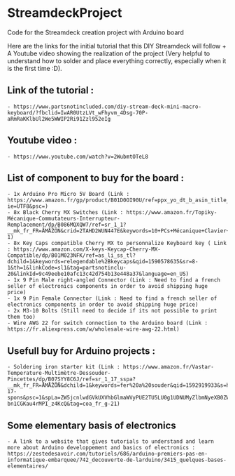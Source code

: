 # StreamdeckProject
Code for the Streamdeck creation project with Arduino board

Here are the links for the initial tutorial that this DIY Streamdeck will follow + A Youtube video showing the realization of the project (Very helpful to understand how to solder and place everything correctly, especially when it is the first time :D).
## Link of the tutorial :
    - https://www.partsnotincluded.com/diy-stream-deck-mini-macro-keyboard/?fbclid=IwAR0UtzLVt_wFhyvm_4Dsg-70P-aRmRaKKlbUl2We5WWIP2Ri91Zzl952eIg
## Youtube video :
    - https://www.youtube.com/watch?v=2WubmtOTeL8
## List of component to buy for the board :
    - 1x Arduino Pro Micro 5V Board (Link : https://www.amazon.fr/gp/product/B01D0OI90U/ref=ppx_yo_dt_b_asin_title_o00_s00?ie=UTF8&psc=)
    - 8x Black Cherry MX Switches (Link : https://www.amazon.fr/Topiky-Mécanique-Commutateurs-Interrupteur-Remplacement/dp/B086MQXQW7/ref=sr_1_1?__mk_fr_FR=ÅMÅŽÕÑ&crid=2TAHD2WUN447E&keywords=10+PCs+Mécanique+Clavier+Commutateurs+Gaming+Clavier+Plaque+Monté+Noir+Interrupteur+De+Remplacement+pour+Gateron+Cherry+MX&qid=1668178916&qu=eyJxc2MiOiIwLjAwIiwicXNhIjoiMC4wMCIsInFzcCI6IjAuMDAifQ%3D%3D&s=computers&sprefix=10+pcs+mécanique+clavier+commutateurs+gaming+clavier+plaque+monté+noir+interrupteur+de+remplacement+pour+gateron+cherry+mx%2Ccomputers%2C64&sr=1-1)
    - 8x Key Caps compatible Cherry MX to personnalize Keyboard key ( Link : https://www.amazon.com/X-keys-Keycap-Cherry-MX-Compatible/dp/B01M023NFK/ref=as_li_ss_tl?dchild=1&keywords=relegendable%2Bkeycaps&qid=1590578635&sr=8-1&th=1&linkCode=sl1&tag=partsnotinclu-20&linkId=9c49eebe10afc13c42d754b13e448a37&language=en_US)
    - 1x 9 Pin Male right-angled Connector (Link : Need to find a french seller of electronics components in order to avoid shipping huge price)
    - 1x 9 Pin Female Connector (Link : Need to find a french seller of electronics components in order to avoid shipping huge price)
    - 2x M3-10 Bolts (Still need to decide if its not possible to print them too)
    - Wire AWG 22 for switch connection to the Arduino board (Link : https://fr.aliexpress.com/w/wholesale-wire-awg-22.html)

## Usefull buy for Arduino projects :
    - Soldering iron starter kit (Link : https://www.amazon.fr/Vastar-Temperature-Multimètre-Dessouder-Pincettes/dp/B07SYY8C6J/ref=sr_1_17_sspa?__mk_fr_FR=ÅMÅŽÕÑ&dchild=1&keywords=fer%20a%20souder&qid=1592919933&s=hi&sr=1-17-spons&psc=1&spLa=ZW5jcnlwdGVkUXVhbGlmaWVyPUE2TU5LU0g1UDNUMyZlbmNyeXB0ZWRJZD1BMDg2MjA0OTEwUVA4RlI1NlZTNVomZW5jcnlwdGVkQWRJZD1BMDI0OTIyMjdVR0lZRFVBRTcxRCZ3aWRnZXROYW1lPXNwX2J0ZiZhY3Rpb249Y2xpY2tSZWRpcmVjdCZkb05vdExvZ0NsaWNrPXRydWU%3D&fbclid=IwAR33VxCsIExJL3H6LCemyK5Utj_vaTPz2cmOp5C-bn1CGKau4rMPI_z4KcQ&tag=coa_fr_g-21)
## Some elementary basis of electronics

    - A link to a website that gives tutorials to understand and learn more about Arduino developpement and basics of electronics : https://zestedesavoir.com/tutoriels/686/arduino-premiers-pas-en-informatique-embarquee/742_decouverte-de-larduino/3415_quelques-bases-elementaires/
